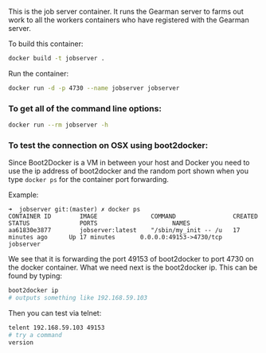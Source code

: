 This is the job server container. It runs the Gearman server to farms out work to all the workers containers who have registered with the Gearman server.

To build this container:
```sh
docker build -t jobserver .
```

Run the container:
```sh
docker run -d -p 4730 --name jobserver jobserver
```

### To get all of the command line options:
```sh
docker run --rm jobserver -h
```

### To test the connection on OSX using boot2docker:
Since Boot2Docker is a VM in between your host and Docker you need to use the ip address of boot2docker and the random port shown when you type `docker ps` for the container port forwarding.

Example:
```
➜  jobserver git:(master) ✗ docker ps
CONTAINER ID        IMAGE               COMMAND                CREATED             STATUS              PORTS                     NAMES
aa61830e3877        jobserver:latest    "/sbin/my_init -- /u   17 minutes ago      Up 17 minutes       0.0.0.0:49153->4730/tcp   jobserver
```

We see that it is forwarding the port 49153 of boot2docker to port 4730 on the docker container. What we need next is the boot2docker ip. This can be found by typing:
```sh
boot2docker ip
# outputs something like 192.168.59.103
```
Then you can test via telnet:
```sh
telent 192.168.59.103 49153
# try a command
version
```